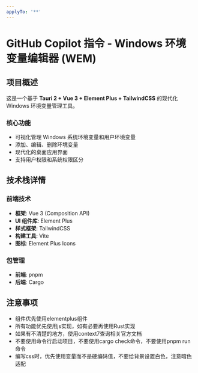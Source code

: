 ```yaml
---
applyTo: '**'
---
```

# GitHub Copilot 指令 - Windows 环境变量编辑器 (WEM)

## 项目概述

这是一个基于 **Tauri 2 + Vue 3 + Element Plus + TailwindCSS** 的现代化 Windows 环境变量管理工具。

### 核心功能
- 可视化管理 Windows 系统环境变量和用户环境变量
- 添加、编辑、删除环境变量
- 现代化的桌面应用界面
- 支持用户权限和系统权限区分

## 技术栈详情

### 前端技术
- **框架**: Vue 3 (Composition API)
- **UI 组件库**: Element Plus
- **样式框架**: TailwindCSS
- **构建工具**: Vite
- **图标**: Element Plus Icons

### 包管理
- **前端**: pnpm
- **后端**: Cargo

## 注意事项
- 组件优先使用elementplus组件
- 所有功能优先使用js实现，如有必要再使用Rust实现
- 如果有不清楚的地方，使用context7查询相关官方文档
- 不要使用命令行启动项目，不要使用cargo check命令，不要使用pnpm run命令
- 编写css时，优先使用变量而不是硬编码值，不要给背景设置白色，注意暗色适配